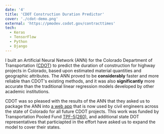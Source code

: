 ```yaml
---
date: '4'
title: 'CDOT Construction Duration Predictor'
cover: './cdot-demo.png'
external: 'https://pmodev.codot.gov/contracttimes'
tech:
  - Keras
  - TensorFlow
  - Python
  - Django
---
```


I built an Artificial Neural Network (ANN) for the Colorado Department of Transportation ([CDOT](https://www.codot.gov/)) to predict the duration of construction for highway projects in Colorado, based upon estimated material quantities and geographic attributes. The ANN proved to be **considerably** faster and more reliable than CDOT's existing methods, and it was also **significantly** more accurate than the traditional linear regression models developed by other academic institutions.

CDOT was so pleased with the results of the ANN that they asked us to package the ANN into [a web app](https://pmodev.codot.gov/contracttimes) that is now used by civil engineers across the state of Colorado for all future CDOT projects. This work was funded by Transportation Pooled Fund [TPF-5(260)](https://pooledfund.org/details/study/489), and additional state DOT representatives that particiapted in the effort have asked us to expand the model to cover their states.
